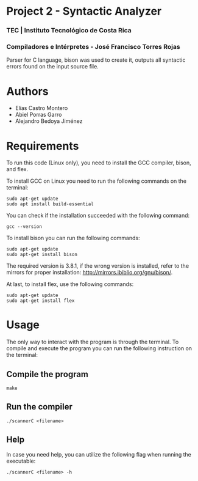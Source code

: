 # Project 2 - Syntactic Analyzer

### TEC | Instituto Tecnológico de Costa Rica

### Compiladores e Intérpretes - José Francisco Torres Rojas

Parser for C language, bison was used to create it, outputs all syntactic errors found on the input source file.

# Authors

- Elías Castro Montero
- Abiel Porras Garro
- Alejandro Bedoya Jiménez

# Requirements

To run this code (Linux only), you need to install the GCC compiler, bison, and flex.

To install GCC on Linux you need to run the following commands on the terminal:

```
sudo apt-get update
sudo apt install build-essential
```

You can check if the installation succeeded with the following command:

```
gcc --version
```

To install bison you can run the following commands:

```
sudo apt-get update
sudo apt-get install bison
```

The required version is 3.8.1, if the wrong version is installed, refer to the mirrors for proper installation: http://mirrors.ibiblio.org/gnu/bison/.

At last, to install flex, use the following commands:

```
sudo apt-get update
sudo apt-get install flex
```

# Usage

The only way to interact with the program is through the terminal. To compile and execute the program you can run the following instruction on the terminal:

## Compile the program

```
make
```

## Run the compiler

```
./scannerC <filename>
```

## Help

In case you need help, you can utilize the following flag when running the executable:

```
./scannerC <filename> -h
```
